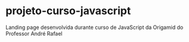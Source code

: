 # projeto-curso-javascript
Landing page desenvolvida durante curso de JavaScript da Origamid do Professor André Rafael
